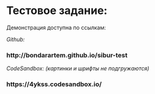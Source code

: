 <h1>Тестовое задание:</h1>
<p>Демонстрация доступна по ссылкам:</p>

<p><i>Github:</i></p>
<h3>http://bondarartem.github.io/sibur-test</h3>


<p><i>CodeSandbox: (картинки и шрифты не подгружаются)</i></p>
<h3>https://4ykss.codesandbox.io/</h3>
